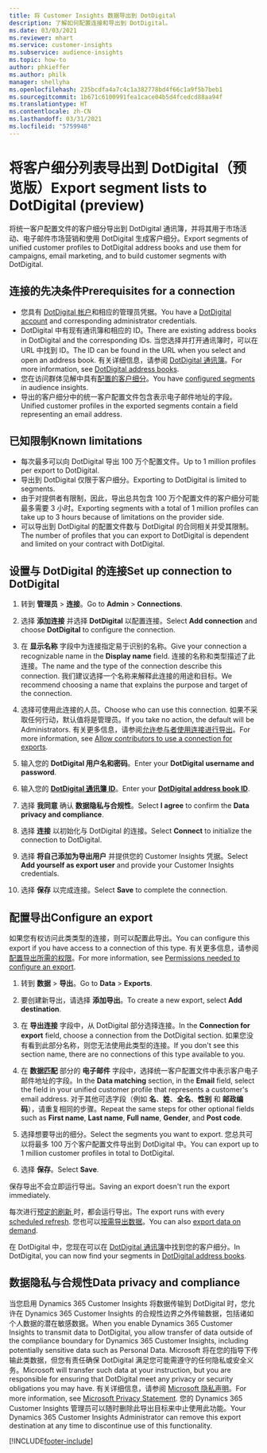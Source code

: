 ```yaml
---
title: 将 Customer Insights 数据导出到 DotDigital
description: 了解如何配置连接和导出到 DotDigital。
ms.date: 03/03/2021
ms.reviewer: mhart
ms.service: customer-insights
ms.subservice: audience-insights
ms.topic: how-to
author: phkieffer
ms.author: philk
manager: shellyha
ms.openlocfilehash: 235bcdfa4a7c4c1a382778bd4f66c1a9f5b7beb1
ms.sourcegitcommit: 1b671c6100991fea1cace04b5d4fcedcd88aa94f
ms.translationtype: HT
ms.contentlocale: zh-CN
ms.lasthandoff: 03/31/2021
ms.locfileid: "5759948"
---
```

# <a name="export-segment-lists-to-dotdigital-preview"></a><span data-ttu-id="11063-103">将客户细分列表导出到 DotDigital（预览版）</span><span class="sxs-lookup"><span data-stu-id="11063-103">Export segment lists to DotDigital (preview)</span></span>

<span data-ttu-id="11063-104">将统一客户配置文件的客户细分导出到 DotDigital 通讯簿，并将其用于市场活动、电子邮件市场营销和使用 DotDigital 生成客户细分。</span><span class="sxs-lookup"><span data-stu-id="11063-104">Export segments of unified customer profiles to DotDigital address books and use them for campaigns, email marketing, and to build customer segments with DotDigital.</span></span> 

## <a name="prerequisites-for-a-connection"></a><span data-ttu-id="11063-105">连接的先决条件</span><span class="sxs-lookup"><span data-stu-id="11063-105">Prerequisites for a connection</span></span>

-   <span data-ttu-id="11063-106">您具有 [DotDigital 帐户](https://dotdigital.com/)和相应的管理员凭据。</span><span class="sxs-lookup"><span data-stu-id="11063-106">You have a [DotDigital account](https://dotdigital.com/) and corresponding administrator credentials.</span></span>
-   <span data-ttu-id="11063-107">DotDigital 中有现有通讯簿和相应的 ID。</span><span class="sxs-lookup"><span data-stu-id="11063-107">There are existing address books in DotDigital and the corresponding IDs.</span></span> <span data-ttu-id="11063-108">当您选择并打开通讯簿时，可以在 URL 中找到 ID。</span><span class="sxs-lookup"><span data-stu-id="11063-108">The ID can be found in the URL when you select and open an address book.</span></span> <span data-ttu-id="11063-109">有关详细信息，请参阅 [DotDigital 通讯簿](https://support.dotdigital.com/hc/articles/212211968-Creating-an-address-book)。</span><span class="sxs-lookup"><span data-stu-id="11063-109">For more information, see [DotDigital address books](https://support.dotdigital.com/hc/articles/212211968-Creating-an-address-book).</span></span>
-   <span data-ttu-id="11063-110">您在访问群体见解中具有[配置的客户细分](segments.md)。</span><span class="sxs-lookup"><span data-stu-id="11063-110">You have [configured segments](segments.md) in audience insights.</span></span>
-   <span data-ttu-id="11063-111">导出的客户细分中的统一客户配置文件包含表示电子邮件地址的字段。</span><span class="sxs-lookup"><span data-stu-id="11063-111">Unified customer profiles in the exported segments contain a field representing an email address.</span></span>

## <a name="known-limitations"></a><span data-ttu-id="11063-112">已知限制</span><span class="sxs-lookup"><span data-stu-id="11063-112">Known limitations</span></span>

- <span data-ttu-id="11063-113">每次最多可以向 DotDigital 导出 100 万个配置文件。</span><span class="sxs-lookup"><span data-stu-id="11063-113">Up to 1 million profiles per export to DotDigital.</span></span>
- <span data-ttu-id="11063-114">导出到 DotDigital 仅限于客户细分。</span><span class="sxs-lookup"><span data-stu-id="11063-114">Exporting to DotDigital is limited to segments.</span></span>
- <span data-ttu-id="11063-115">由于对提供者有限制，因此，导出总共包含 100 万个配置文件的客户细分可能最多需要 3 小时。</span><span class="sxs-lookup"><span data-stu-id="11063-115">Exporting segments with a total of 1 million profiles can take up to 3 hours because of limitations on the provider side.</span></span> 
- <span data-ttu-id="11063-116">可以导出到 DotDigital 的配置文件数与 DotDigital 的合同相关并受其限制。</span><span class="sxs-lookup"><span data-stu-id="11063-116">The number of profiles that you can export to DotDigital is dependent and limited on your contract with DotDigital.</span></span>

## <a name="set-up-connection-to-dotdigital"></a><span data-ttu-id="11063-117">设置与 DotDigital 的连接</span><span class="sxs-lookup"><span data-stu-id="11063-117">Set up connection to DotDigital</span></span>

1. <span data-ttu-id="11063-118">转到 **管理员** > **连接**。</span><span class="sxs-lookup"><span data-stu-id="11063-118">Go to **Admin** > **Connections**.</span></span>

1. <span data-ttu-id="11063-119">选择 **添加连接** 并选择 **DotDigital** 以配置连接。</span><span class="sxs-lookup"><span data-stu-id="11063-119">Select **Add connection** and choose **DotDigital** to configure the connection.</span></span>

1. <span data-ttu-id="11063-120">在 **显示名称** 字段中为连接指定易于识别的名称。</span><span class="sxs-lookup"><span data-stu-id="11063-120">Give your connection a recognizable name in the **Display name** field.</span></span> <span data-ttu-id="11063-121">连接的名称和类型描述了此连接。</span><span class="sxs-lookup"><span data-stu-id="11063-121">The name and the type of the connection describe this connection.</span></span> <span data-ttu-id="11063-122">我们建议选择一个名称来解释此连接的用途和目标。</span><span class="sxs-lookup"><span data-stu-id="11063-122">We recommend choosing a name that explains the purpose and target of the connection.</span></span>

1. <span data-ttu-id="11063-123">选择可使用此连接的人员。</span><span class="sxs-lookup"><span data-stu-id="11063-123">Choose who can use this connection.</span></span> <span data-ttu-id="11063-124">如果不采取任何行动，默认值将是管理员。</span><span class="sxs-lookup"><span data-stu-id="11063-124">If you take no action, the default will be Administrators.</span></span> <span data-ttu-id="11063-125">有关更多信息，请参阅[允许参与者使用连接进行导出](connections.md#allow-contributors-to-use-a-connection-for-exports)。</span><span class="sxs-lookup"><span data-stu-id="11063-125">For more information, see [Allow contributors to use a connection for exports](connections.md#allow-contributors-to-use-a-connection-for-exports).</span></span>

1. <span data-ttu-id="11063-126">输入您的 **DotDigital 用户名和密码**。</span><span class="sxs-lookup"><span data-stu-id="11063-126">Enter your **DotDigital username and password**.</span></span>

1. <span data-ttu-id="11063-127">输入您的 **[DotDigital 通讯簿 ID](https://support.dotdigital.com/hc/articles/212211968-Creating-an-address-book)**。</span><span class="sxs-lookup"><span data-stu-id="11063-127">Enter your **[DotDigital address book ID](https://support.dotdigital.com/hc/articles/212211968-Creating-an-address-book)**.</span></span>

1. <span data-ttu-id="11063-128">选择 **我同意** 确认 **数据隐私与合规性**。</span><span class="sxs-lookup"><span data-stu-id="11063-128">Select **I agree** to confirm the **Data privacy and compliance**.</span></span>

1. <span data-ttu-id="11063-129">选择 **连接** 以初始化与 DotDigital 的连接。</span><span class="sxs-lookup"><span data-stu-id="11063-129">Select **Connect** to initialize the connection to DotDigital.</span></span>

1. <span data-ttu-id="11063-130">选择 **将自己添加为导出用户** 并提供您的 Customer Insights 凭据。</span><span class="sxs-lookup"><span data-stu-id="11063-130">Select **Add yourself as export user** and provide your Customer Insights credentials.</span></span>

1. <span data-ttu-id="11063-131">选择 **保存** 以完成连接。</span><span class="sxs-lookup"><span data-stu-id="11063-131">Select **Save** to complete the connection.</span></span> 

## <a name="configure-an-export"></a><span data-ttu-id="11063-132">配置导出</span><span class="sxs-lookup"><span data-stu-id="11063-132">Configure an export</span></span>

<span data-ttu-id="11063-133">如果您有权访问此类类型的连接，则可以配置此导出。</span><span class="sxs-lookup"><span data-stu-id="11063-133">You can configure this export if you have access to a connection of this type.</span></span> <span data-ttu-id="11063-134">有关更多信息，请参阅[配置导出所需的权限](export-destinations.md#set-up-a-new-export)。</span><span class="sxs-lookup"><span data-stu-id="11063-134">For more information, see [Permissions needed to configure an export](export-destinations.md#set-up-a-new-export).</span></span>

1. <span data-ttu-id="11063-135">转到 **数据** > **导出**。</span><span class="sxs-lookup"><span data-stu-id="11063-135">Go to **Data** > **Exports**.</span></span>

1. <span data-ttu-id="11063-136">要创建新导出，请选择 **添加导出**。</span><span class="sxs-lookup"><span data-stu-id="11063-136">To create a new export, select **Add destination**.</span></span>

1. <span data-ttu-id="11063-137">在 **导出连接** 字段中，从 DotDigital 部分选择连接。</span><span class="sxs-lookup"><span data-stu-id="11063-137">In the **Connection for export** field, choose a connection from the DotDigital section.</span></span> <span data-ttu-id="11063-138">如果您没有看到此部分名称，则您无法使用此类型的连接。</span><span class="sxs-lookup"><span data-stu-id="11063-138">If you don't see this section name, there are no connections of this type available to you.</span></span>


1. <span data-ttu-id="11063-139">在 **数据匹配** 部分的 **电子邮件** 字段中，选择统一客户配置文件中表示客户电子邮件地址的字段。</span><span class="sxs-lookup"><span data-stu-id="11063-139">In the **Data matching** section, in the **Email** field, select the field in your unified customer profile that represents a customer's email address.</span></span> <span data-ttu-id="11063-140">对于其他可选字段（例如 **名**、**姓**、**全名**、**性别** 和 **邮政编码**），请重复相同的步骤。</span><span class="sxs-lookup"><span data-stu-id="11063-140">Repeat the same steps for other optional fields such as **First name**, **Last name**, **Full name**, **Gender**, and **Post code**.</span></span>

1. <span data-ttu-id="11063-141">选择想要导出的细分。</span><span class="sxs-lookup"><span data-stu-id="11063-141">Select the segments you want to export.</span></span> <span data-ttu-id="11063-142">您总共可以将最多 100 万个客户配置文件导出到 DotDigital 中。</span><span class="sxs-lookup"><span data-stu-id="11063-142">You can export up to 1 million customer profiles in total to DotDigital.</span></span>

1. <span data-ttu-id="11063-143">选择 **保存**。</span><span class="sxs-lookup"><span data-stu-id="11063-143">Select **Save**.</span></span>

<span data-ttu-id="11063-144">保存导出不会立即运行导出。</span><span class="sxs-lookup"><span data-stu-id="11063-144">Saving an export doesn't run the export immediately.</span></span>

<span data-ttu-id="11063-145">每次进行[预定的刷新 ](system.md#schedule-tab)时，都会运行导出。</span><span class="sxs-lookup"><span data-stu-id="11063-145">The export runs with every [scheduled refresh](system.md#schedule-tab).</span></span> <span data-ttu-id="11063-146">您也可以[按需导出数据](export-destinations.md#run-exports-on-demand)。</span><span class="sxs-lookup"><span data-stu-id="11063-146">You can also [export data on demand](export-destinations.md#run-exports-on-demand).</span></span> 
 
<span data-ttu-id="11063-147">在 DotDigital 中，您现在可以在 [DotDigital 通讯簿](https://support.dotdigital.com/hc/articles/212211968-Creating-an-address-book)中找到您的客户细分。</span><span class="sxs-lookup"><span data-stu-id="11063-147">In DotDigital, you can now find your segments in [DotDigital address books](https://support.dotdigital.com/hc/articles/212211968-Creating-an-address-book).</span></span>


## <a name="data-privacy-and-compliance"></a><span data-ttu-id="11063-148">数据隐私与合规性</span><span class="sxs-lookup"><span data-stu-id="11063-148">Data privacy and compliance</span></span>

<span data-ttu-id="11063-149">当您启用 Dynamics 365 Customer Insights 将数据传输到 DotDigital 时，您允许在 Dynamics 365 Customer Insights 的合规性边界之外传输数据，包括诸如个人数据的潜在敏感数据。</span><span class="sxs-lookup"><span data-stu-id="11063-149">When you enable Dynamics 365 Customer Insights to transmit data to DotDigital, you allow transfer of data outside of the compliance boundary for Dynamics 365 Customer Insights, including potentially sensitive data such as Personal Data.</span></span> <span data-ttu-id="11063-150">Microsoft 将在您的指导下传输此类数据，但您有责任确保 DotDigital 满足您可能需遵守的任何隐私或安全义务。</span><span class="sxs-lookup"><span data-stu-id="11063-150">Microsoft will transfer such data at your instruction, but you are responsible for ensuring that DotDigital meet any privacy or security obligations you may have.</span></span> <span data-ttu-id="11063-151">有关详细信息，请参阅 [Microsoft 隐私声明](https://go.microsoft.com/fwlink/?linkid=396732)。</span><span class="sxs-lookup"><span data-stu-id="11063-151">For more information, see [Microsoft Privacy Statement](https://go.microsoft.com/fwlink/?linkid=396732).</span></span>
<span data-ttu-id="11063-152">您的 Dynamics 365 Customer Insights 管理员可以随时删除此导出目标来中止使用此功能。</span><span class="sxs-lookup"><span data-stu-id="11063-152">Your Dynamics 365 Customer Insights Administrator can remove this export destination at any time to discontinue use of this functionality.</span></span>


[!INCLUDE[footer-include](../includes/footer-banner.md)]
